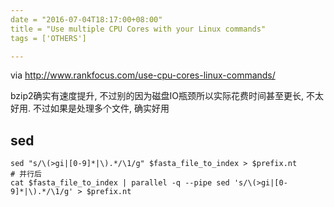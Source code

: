 ```yaml
---
date = "2016-07-04T18:17:00+08:00"
title = "Use multiple CPU Cores with your Linux commands"
tags = ['OTHERS']

---
```


via <http://www.rankfocus.com/use-cpu-cores-linux-commands/>

bzip2确实有速度提升, 不过别的因为磁盘IO瓶颈所以实际花费时间甚至更长, 不太好用. 不过如果是处理多个文件, 确实好用

## sed
```
sed "s/\(>gi|[0-9]*|\).*/\1/g" $fasta_file_to_index > $prefix.nt
# 并行后
cat $fasta_file_to_index | parallel -q --pipe sed 's/\(>gi|[0-9]*|\).*/\1/g' > $prefix.nt
```